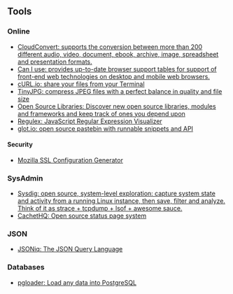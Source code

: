 ## Tools

### Online

* [CloudConvert: supports the conversion between more than 200 different audio, video, document, ebook, archive, image, spreadsheet and presentation formats.](https://cloudconvert.com/)
* [Can I use: provides up-to-date browser support tables for support of front-end web technologies on desktop and mobile web browsers.](http://caniuse.com/)
* [cURL.io: share your files from your Terminal](http://curl.io/)
* [TinyJPG: compress JPEG files with a perfect balance in quality and file size](https://tinyjpg.com/)
* [Open Source Libraries: Discover new open source libraries, modules and frameworks and keep track of ones you depend upon](http://libraries.io/)
* [Regulex: JavaScript Regular Expression Visualizer](http://jex.im/regulex)
* [glot.io: open source pastebin with runnable snippets and API](https://glot.io/)

#### Security

* [Mozilla SSL Configuration Generator](https://mozilla.github.io/server-side-tls/ssl-config-generator/)

### SysAdmin

* [Sysdig: open source, system-level exploration: capture system state and activity from a running Linux instance, then save, filter and analyze.
Think of it as strace + tcpdump + lsof + awesome sauce.](http://www.sysdig.org/)
* [CachetHQ: Open source status page system ](https://cachethq.io/)

### JSON

* [JSONiq: The JSON Query Language](http://www.jsoniq.org/)

### Databases

* [pgloader: Load any data into PostgreSQL](http://pgloader.io/index.html)
